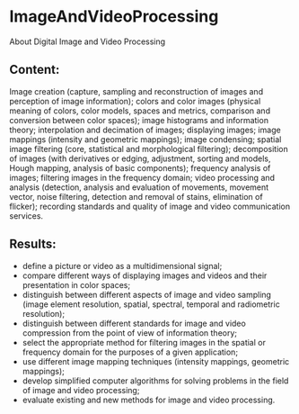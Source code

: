 # ImageAndVideoProcessing
About Digital Image and Video Processing

## Content:
Image creation (capture, sampling and reconstruction of images and perception of image information); colors and color images (physical meaning of colors, color models, spaces and metrics, comparison and conversion between color spaces); image histograms and information theory; interpolation and decimation of images; displaying images; image mappings (intensity and geometric mappings); image condensing; spatial image filtering (core, statistical and morphological filtering); decomposition of images (with derivatives or edging, adjustment, sorting and models, Hough mapping, analysis of basic components); frequency analysis of images; filtering images in the frequency domain; video processing and analysis (detection, analysis and evaluation of movements, movement vector, noise filtering, detection and removal of stains, elimination of flicker); recording standards and quality of image and video communication services.

## Results:
- define a picture or video as a multidimensional signal;
- compare different ways of displaying images and videos and their presentation in color spaces;
- distinguish between different aspects of image and video sampling (image element resolution, spatial, spectral, temporal and radiometric resolution);
- distinguish between different standards for image and video compression from the point of view of information theory;
- select the appropriate method for filtering images in the spatial or frequency domain for the purposes of a given application;
- use different image mapping techniques (intensity mappings, geometric mappings);
- develop simplified computer algorithms for solving problems in the field of image and video processing;
- evaluate existing and new methods for image and video processing.
